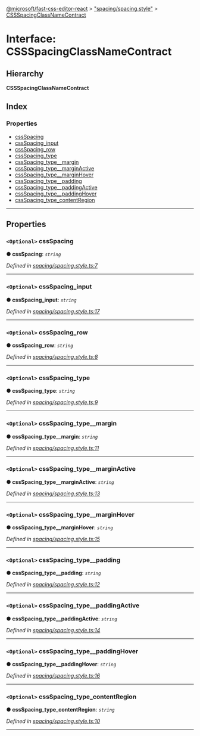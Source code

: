 [@microsoft/fast-css-editor-react](../README.md) > ["spacing/spacing.style"](../modules/_spacing_spacing_style_.md) > [CSSSpacingClassNameContract](../interfaces/_spacing_spacing_style_.cssspacingclassnamecontract.md)

# Interface: CSSSpacingClassNameContract

## Hierarchy

**CSSSpacingClassNameContract**

## Index

### Properties

* [cssSpacing](_spacing_spacing_style_.cssspacingclassnamecontract.md#cssspacing)
* [cssSpacing_input](_spacing_spacing_style_.cssspacingclassnamecontract.md#cssspacing_input)
* [cssSpacing_row](_spacing_spacing_style_.cssspacingclassnamecontract.md#cssspacing_row)
* [cssSpacing_type](_spacing_spacing_style_.cssspacingclassnamecontract.md#cssspacing_type)
* [cssSpacing_type__margin](_spacing_spacing_style_.cssspacingclassnamecontract.md#cssspacing_type__margin)
* [cssSpacing_type__marginActive](_spacing_spacing_style_.cssspacingclassnamecontract.md#cssspacing_type__marginactive)
* [cssSpacing_type__marginHover](_spacing_spacing_style_.cssspacingclassnamecontract.md#cssspacing_type__marginhover)
* [cssSpacing_type__padding](_spacing_spacing_style_.cssspacingclassnamecontract.md#cssspacing_type__padding)
* [cssSpacing_type__paddingActive](_spacing_spacing_style_.cssspacingclassnamecontract.md#cssspacing_type__paddingactive)
* [cssSpacing_type__paddingHover](_spacing_spacing_style_.cssspacingclassnamecontract.md#cssspacing_type__paddinghover)
* [cssSpacing_type_contentRegion](_spacing_spacing_style_.cssspacingclassnamecontract.md#cssspacing_type_contentregion)

---

## Properties

<a id="cssspacing"></a>

### `<Optional>` cssSpacing

**● cssSpacing**: *`string`*

*Defined in [spacing/spacing.style.ts:7](https://github.com/Microsoft/fast-dna/blob/164dd3ca/packages/fast-css-editor-react/src/spacing/spacing.style.ts#L7)*

___
<a id="cssspacing_input"></a>

### `<Optional>` cssSpacing_input

**● cssSpacing_input**: *`string`*

*Defined in [spacing/spacing.style.ts:17](https://github.com/Microsoft/fast-dna/blob/164dd3ca/packages/fast-css-editor-react/src/spacing/spacing.style.ts#L17)*

___
<a id="cssspacing_row"></a>

### `<Optional>` cssSpacing_row

**● cssSpacing_row**: *`string`*

*Defined in [spacing/spacing.style.ts:8](https://github.com/Microsoft/fast-dna/blob/164dd3ca/packages/fast-css-editor-react/src/spacing/spacing.style.ts#L8)*

___
<a id="cssspacing_type"></a>

### `<Optional>` cssSpacing_type

**● cssSpacing_type**: *`string`*

*Defined in [spacing/spacing.style.ts:9](https://github.com/Microsoft/fast-dna/blob/164dd3ca/packages/fast-css-editor-react/src/spacing/spacing.style.ts#L9)*

___
<a id="cssspacing_type__margin"></a>

### `<Optional>` cssSpacing_type__margin

**● cssSpacing_type__margin**: *`string`*

*Defined in [spacing/spacing.style.ts:11](https://github.com/Microsoft/fast-dna/blob/164dd3ca/packages/fast-css-editor-react/src/spacing/spacing.style.ts#L11)*

___
<a id="cssspacing_type__marginactive"></a>

### `<Optional>` cssSpacing_type__marginActive

**● cssSpacing_type__marginActive**: *`string`*

*Defined in [spacing/spacing.style.ts:13](https://github.com/Microsoft/fast-dna/blob/164dd3ca/packages/fast-css-editor-react/src/spacing/spacing.style.ts#L13)*

___
<a id="cssspacing_type__marginhover"></a>

### `<Optional>` cssSpacing_type__marginHover

**● cssSpacing_type__marginHover**: *`string`*

*Defined in [spacing/spacing.style.ts:15](https://github.com/Microsoft/fast-dna/blob/164dd3ca/packages/fast-css-editor-react/src/spacing/spacing.style.ts#L15)*

___
<a id="cssspacing_type__padding"></a>

### `<Optional>` cssSpacing_type__padding

**● cssSpacing_type__padding**: *`string`*

*Defined in [spacing/spacing.style.ts:12](https://github.com/Microsoft/fast-dna/blob/164dd3ca/packages/fast-css-editor-react/src/spacing/spacing.style.ts#L12)*

___
<a id="cssspacing_type__paddingactive"></a>

### `<Optional>` cssSpacing_type__paddingActive

**● cssSpacing_type__paddingActive**: *`string`*

*Defined in [spacing/spacing.style.ts:14](https://github.com/Microsoft/fast-dna/blob/164dd3ca/packages/fast-css-editor-react/src/spacing/spacing.style.ts#L14)*

___
<a id="cssspacing_type__paddinghover"></a>

### `<Optional>` cssSpacing_type__paddingHover

**● cssSpacing_type__paddingHover**: *`string`*

*Defined in [spacing/spacing.style.ts:16](https://github.com/Microsoft/fast-dna/blob/164dd3ca/packages/fast-css-editor-react/src/spacing/spacing.style.ts#L16)*

___
<a id="cssspacing_type_contentregion"></a>

### `<Optional>` cssSpacing_type_contentRegion

**● cssSpacing_type_contentRegion**: *`string`*

*Defined in [spacing/spacing.style.ts:10](https://github.com/Microsoft/fast-dna/blob/164dd3ca/packages/fast-css-editor-react/src/spacing/spacing.style.ts#L10)*

___

